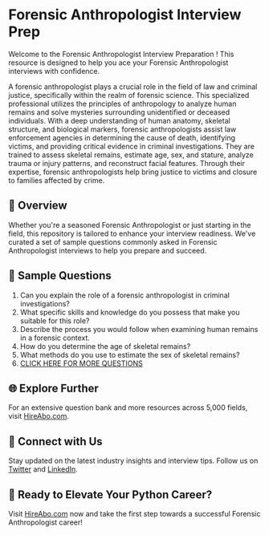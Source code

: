 # Forensic Anthropologist Interview Prep

Welcome to the Forensic Anthropologist Interview Preparation ! This resource is designed to help you ace your Forensic Anthropologist interviews with confidence.

A forensic anthropologist plays a crucial role in the field of law and criminal justice, specifically within the realm of forensic science. This specialized professional utilizes the principles of anthropology to analyze human remains and solve mysteries surrounding unidentified or deceased individuals. With a deep understanding of human anatomy, skeletal structure, and biological markers, forensic anthropologists assist law enforcement agencies in determining the cause of death, identifying victims, and providing critical evidence in criminal investigations. They are trained to assess skeletal remains, estimate age, sex, and stature, analyze trauma or injury patterns, and reconstruct facial features. Through their expertise, forensic anthropologists help bring justice to victims and closure to families affected by crime.

## 🚀 Overview

Whether you're a seasoned Forensic Anthropologist or just starting in the field, this repository is tailored to enhance your interview readiness. We've curated a set of sample questions commonly asked in Forensic Anthropologist interviews to help you prepare and succeed.

## 📝 Sample Questions

1. Can you explain the role of a forensic anthropologist in criminal investigations?
2. What specific skills and knowledge do you possess that make you suitable for this role?
3. Describe the process you would follow when examining human remains in a forensic context.
4. How do you determine the age of skeletal remains?
5. What methods do you use to estimate the sex of skeletal remains?
6. [CLICK HERE FOR MORE QUESTIONS](https://hireabo.com/job/9_4_3/Forensic%20Anthropologist)

## 🌐 Explore Further

For an extensive question bank and more resources across 5,000 fields, visit [HireAbo.com](https://www.hireabo.com).

## 📱 Connect with Us

Stay updated on the latest industry insights and interview tips. Follow us on [Twitter](https://twitter.com/hireabo) and [LinkedIn](https://www.linkedin.com/in/hire-abo-3609972a8/).

## 🚀 Ready to Elevate Your Python Career?

Visit [HireAbo.com](https://www.hireabo.com) now and take the first step towards a successful Forensic Anthropologist career!